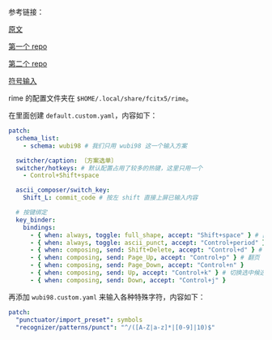 参考链接：

[原文](https://arzx.org/posts/2019-12-27-rime-%E4%BA%94%E7%AC%94-98-%E9%85%8D%E7%BD%AE%E6%8C%87%E5%8D%97.html)

[第一个 repo](https://github.com/arzyu/rime-wubi98)

[第二个 repo](https://github.com/rime/rime-pinyin-simp)

[符号输入](https://github.com/rime/rime-prelude)

rime 的配置文件夹在 `$HOME/.local/share/fcitx5/rime`。

在里面创建 `default.custom.yaml`，内容如下：

```yaml
patch:
  schema_list:
    - schema: wubi98 # 我们只用 wubi98 这一个输入方案

  switcher/caption: 〔方案选单〕
  switcher/hotkeys: # 默认配置占用了较多的热键，这里只用一个
    - Control+Shift+space

  ascii_composer/switch_key:
    Shift_L: commit_code # 按左 shift 直接上屏已输入内容

  # 按键绑定
  key_binder:
    bindings:
      - { when: always, toggle: full_shape, accept: "Shift+space" } # [shift+空格] 切换全半角
      - { when: always, toggle: ascii_punct, accept: "Control+period" } # [ctrl+.] 切换中英文标点
      - { when: composing, send: Shift+Delete, accept: "Control+d" } # [ctrl+d] 删除自造词
      - { when: composing, send: Page_Up, accept: "Control+p" } # 翻页
      - { when: composing, send: Page_Down, accept: "Control+n" }
      - { when: composing, send: Up, accept: "Control+k" } # 切换选中候选词
      - { when: composing, send: Down, accept: "Control+j" }
```

再添加 `wubi98.custom.yaml` 来输入各种特殊字符，内容如下：

```yaml
patch:
  "punctuator/import_preset": symbols
  "recognizer/patterns/punct": "^/([A-Z|a-z]*|[0-9]|10)$"
```

